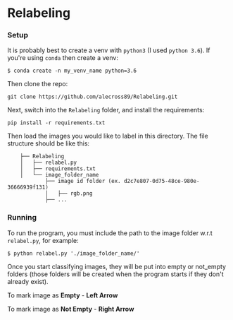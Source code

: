 # Relabeling

### Setup
It is probably best to create a venv with `python3` (I used `python 3.6`).  If you're using `conda` then create a venv:
``` 
$ conda create -n my_venv_name python=3.6
```
Then clone the repo:
```
git clone https://github.com/alecross89/Relabeling.git
```

Next, switch into the `Relabeling` folder, and install the requirements:
```
pip install -r requirements.txt 
```
Then load the images you would like to label in this directory.  The file structure should be like this:
```
    ├── Relabeling                    
    │   ├── relabel.py       
    │   ├── requirements.txt      
    │   └── image_folder_name
            ├── image id folder (ex. d2c7e807-0d75-48ce-980e-36666939f131)         
            │   ├── rgb.png        
            ├── ...
```

### Running
To run the program, you must include the path to the image folder w.r.t `relabel.py`, for example: 
```
$ python relabel.py './image_folder_name/'
```
Once you start classifying images, they will be put into empty or not_empty folders (those folders will be created when the program starts if they don't already exist).  

To mark image as **Empty** - **Left Arrow**

To mark image as **Not Empty** - **Right Arrow**
 
